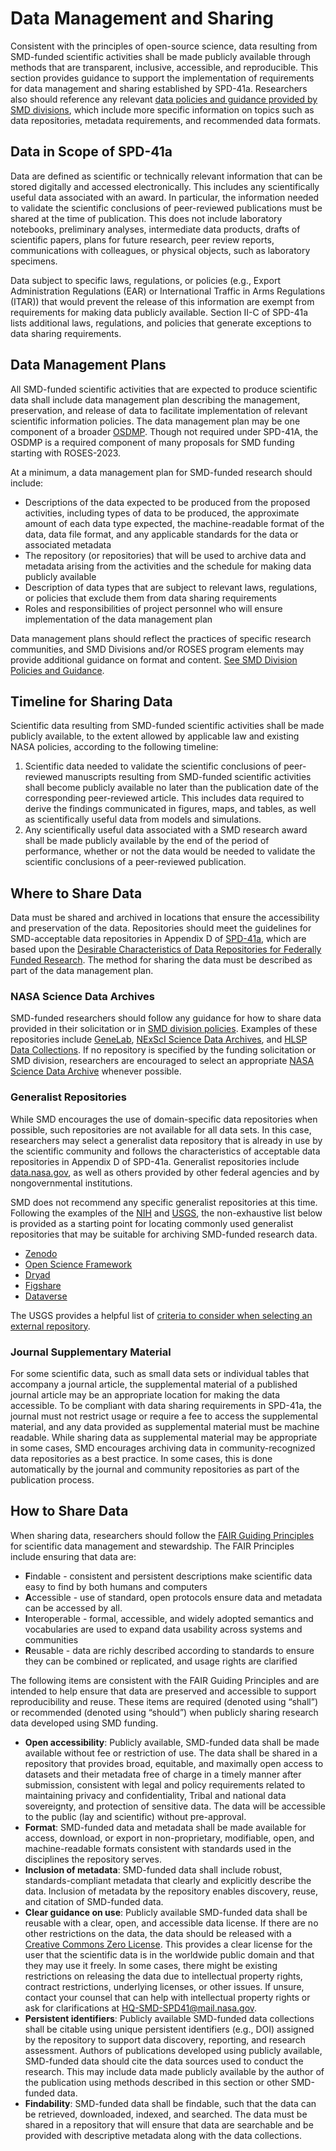 # Data Management and Sharing 
Consistent with the principles of open-source science, data resulting from SMD-funded scientific activities shall be made publicly available through methods that are transparent, inclusive, accessible, and reproducible. This section provides guidance to support the implementation of requirements for data management and sharing established by SPD-41a. Researchers also should reference any relevant [data policies and guidance provided by SMD divisions](SMD_Division_Policies.md), which include more specific information on topics such as data repositories, metadata requirements, and recommended data formats. 

## Data in Scope of SPD-41a
Data are defined as scientific or technically relevant information that can be stored digitally and accessed electronically. This includes any scientifically useful data associated with an award.  In particular, the information needed to validate the scientific conclusions of peer-reviewed publications must be shared at the time of publication. This does not include laboratory notebooks, preliminary analyses, intermediate data products, drafts of scientific papers, plans for future research, peer review reports, communications with colleagues, or physical objects, such as laboratory specimens. 

Data subject to specific laws, regulations, or policies (e.g., Export Administration Regulations (EAR) or International Traffic in Arms Regulations (ITAR)) that would prevent the release of this information are exempt from requirements for making data publicly available. Section II-C of SPD-41a lists additional laws, regulations, and policies that generate exceptions to data sharing requirements.

## Data Management Plans
All SMD-funded scientific activities that are expected to produce scientific data shall include data management plan describing the management, preservation, and release of data to facilitate implementation of relevant scientific information policies. The data management plan may be one component of a broader [OSDMP](OSDMP.md). Though not required under SPD-41A, the OSDMP is a required component of many proposals for SMD funding starting with ROSES-2023.

At a minimum, a data management plan for SMD-funded research should include:
* Descriptions of the data expected to be produced from the proposed activities, including types of data to be produced, the approximate amount of each data type expected, the machine-readable format of the data, data file format, and any applicable standards for the data or associated metadata 
* The repository (or repositories) that will be used to archive data and metadata arising from the activities and the schedule for making data publicly available 
* Description of data types that are subject to relevant laws, regulations, or policies that exclude them from data sharing requirements 
* Roles and responsibilities of project personnel who will ensure implementation of the data management plan

Data management plans should reflect the practices of specific research communities, and SMD Divisions and/or ROSES program elements may provide additional guidance on format and content. [See SMD Division Policies and Guidance](SMD_Division_Policies.md). 

## Timeline for Sharing Data 
Scientific data resulting from SMD-funded scientific activities shall be made publicly available, to the extent allowed by applicable law and existing NASA policies, according to the following timeline:
1. Scientific data needed to validate the scientific conclusions of peer-reviewed manuscripts resulting from SMD-funded scientific activities shall become publicly available no later than the publication date of the corresponding peer-reviewed article. This includes data required to derive the findings communicated in figures, maps, and tables, as well as scientifically useful data from models and simulations.
2. Any scientifically useful data associated with a SMD research award shall be made publicly available by the end of the period of performance, whether or not the data would be needed to validate the scientific conclusions of a peer-reviewed publication. 

## Where to Share Data 
Data must be shared and archived in locations that ensure the accessibility and preservation of the data. Repositories should meet the guidelines for SMD-acceptable data repositories in Appendix D of [SPD-41a](https://science.nasa.gov/spd-41/), which are based upon the [Desirable Characteristics of Data Repositories for Federally Funded Research](https://www.whitehouse.gov/wp-content/uploads/2022/05/05-2022-Desirable-Characteristics-of-Data-Repositories.pdf). The method for sharing the data must be described as part of the data management plan.    

### NASA Science Data Archives
SMD-funded researchers should follow any guidance for how to share data provided in their solicitation or in [SMD division policies](SMD_Division_Policies.md). Examples of these repositories include [GeneLab](https://genelab.nasa.gov/), [NExScI Science Data Archives](https://nexsci.caltech.edu/tools/), and [HLSP Data Collections](https://outerspace.stsci.edu/display/MASTDATA/HLSP+Data+Collections). If no repository is specified by the funding solicitation or SMD division, researchers are encouraged to select an appropriate [NASA Science Data Archive](https://science.data.nasa.gov/) whenever possible. 

### Generalist Repositories
While SMD encourages the use of domain-specific data repositories when possible, such repositories are not available for all data sets. In this case, researchers may select a generalist data repository that is already in use by the scientific community and follows the characteristics of acceptable data repositories in Appendix D of SPD-41a. Generalist repositories include [data.nasa.gov](data.nasa.gov), as well as others provided by other federal agencies and by nongovernmental institutions. 

SMD does not recommend any specific generalist repositories at this time. Following the examples of the [NIH](https://sharing.nih.gov/data-management-and-sharing-policy/sharing-scientific-data/generalist-repositories) and [USGS](https://www.usgs.gov/office-of-science-quality-and-integrity/acceptable-digital-repositories-usgs-scientific), the non-exhaustive list below is provided as a starting point for locating commonly used generalist repositories that may be suitable for archiving SMD-funded research data. 
* [Zenodo](https://zenodo.org/) 
* [Open Science Framework](https://osf.io/)
* [Dryad](https://datadryad.org/stash)
* [Figshare](https://figshare.com/)
* [Dataverse](https://dataverse.org/)

The USGS provides a helpful list of [criteria to consider when selecting an external repository](https://www.usgs.gov/office-of-science-quality-and-integrity/fundamental-science-practices-fsp-criteria-selecting-non).

### Journal Supplementary Material
For some scientific data, such as small data sets or individual tables that accompany a journal article, the supplemental material of a published journal article may be an appropriate location for making the data accessible. To be compliant with data sharing requirements in SPD-41a, the journal must not restrict usage or require a fee to access the supplemental material, and any data provided as supplemental material must be machine readable. While sharing data as supplemental material may be appropriate in some cases, SMD encourages archiving data in community-recognized data repositories as a best practice. In some cases, this is done automatically by the journal and community repositories as part of the publication process. 

## How to Share Data
When sharing data, researchers should follow the [FAIR Guiding Principles](https://www.go-fair.org/fair-principles/) for scientific data management and stewardship. The FAIR Principles include ensuring that data are:
* **F**indable - consistent and persistent descriptions make scientific data easy to find by both humans and computers
* **A**ccessible - use of standard, open protocols ensure data and metadata can be accessed by all.
* **I**nteroperable - formal, accessible, and widely adopted semantics and vocabularies are used to expand data usability across systems and communities
* **R**eusable - data are richly described according to standards to ensure they can be combined or replicated, and usage rights are clarified

The following items are consistent with the FAIR Guiding Principles and are intended to help ensure that data are preserved and accessible to support reproducibility and reuse. These items are required (denoted using “shall”) or recommended (denoted using “should”) when publicly sharing research data developed using SMD funding. 
* **Open accessibility**: Publicly available, SMD-funded data shall be made available without fee or restriction of use. The data shall be shared in a repository that provides broad, equitable, and maximally open access to datasets and their metadata free of charge in a timely manner after submission, consistent with legal and policy requirements related to maintaining privacy and confidentiality, Tribal and national data sovereignty, and protection of sensitive data. The data will be accessible to the public (lay and scientific) without pre-approval. 
* **Format**: SMD-funded data and metadata shall be made available for access, download, or export in non-proprietary, modifiable, open, and machine-readable formats consistent with standards used in the disciplines the repository serves.
* **Inclusion of metadata**: SMD-funded data shall include robust, standards-compliant metadata that clearly and explicitly describe the data. Inclusion of metadata by the repository enables discovery, reuse, and citation of SMD-funded data. 
* **Clear guidance on use**: Publicly available SMD-funded data shall be reusable with a clear, open, and accessible data license. If there are no other restrictions on the data, the data should be released with a [Creative Commons Zero License](https://creativecommons.org/share-your-work/public-domain/cc0/). This provides a clear license for the user that the scientific data is in the worldwide public domain and that they may use it freely. In some cases, there might be existing restrictions on releasing the data due to intellectual property rights, contract restrictions, underlying licenses, or other issues. If unsure, contact your counsel that can help with intellectual property rights or ask for clarifications at HQ-SMD-SPD41@mail.nasa.gov. 
* **Persistent identifiers**: Publicly available SMD-funded data collections shall be citable using unique persistent identifiers (e.g., DOI) assigned by the repository to support data discovery, reporting, and research assessment. Authors of publications developed using publicly available, SMD-funded data should cite the data sources used to conduct the research. This may include data made publicly available by the author of the publication using methods described in this section or other SMD-funded data. 
* **Findability**: SMD-funded data shall be findable, such that the data can be retrieved, downloaded, indexed, and searched. The data must be shared in a repository that will ensure that data are searchable and be provided with descriptive metadata along with the data collections. 